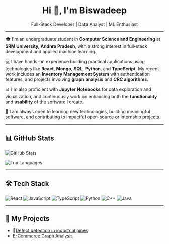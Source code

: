 <!-- Header -->
<h1 align="center">Hi 👋, I'm Biswadeep</h1>
<p align="center">
  Full-Stack Developer | Data Analyst | ML Enthusiast
</p>

---

🎓 I'm an undergraduate student in **Computer Science and Engineering** at **SRM University, Andhra Pradesh**, with a strong interest in full-stack development and applied machine learning.

💻 I have hands-on experience building practical applications using technologies like **React**, **Mongo**, **SQL**, **Python**, and **TypeScript**. My recent work includes an **Inventory Management System** with authentication features, and projects involving **graph analysis** and **CRC algorithms**.

📊 I'm also proficient with **Jupyter Notebooks** for data exploration and visualization, and continuously work on enhancing both the **functionality** and **usability** of the software I create.

🚀 I am always open to learning new technologies, building meaningful software, and contributing to impactful open-source or internship projects.


---

<!-- GitHub Stats -->
## 📊 GitHub Stats
![GitHub Stats](https://github-readme-stats.vercel.app/api?username=Cingrix&show_icons=true&theme=tokyonight)

![Top Languages](https://github-readme-stats.vercel.app/api/top-langs/?username=Cingrix&layout=compact&theme=tokyonight)

---

<!-- Tech Stack -->
## 🛠️ Tech Stack
![React](https://img.shields.io/badge/React-20232A?style=for-the-badge&logo=react&logoColor=61DAFB)
![JavaScript](https://img.shields.io/badge/JavaScript-F7DF1E?style=for-the-badge&logo=javascript&logoColor=black)
![TypeScript](https://img.shields.io/badge/TypeScript-3178C6?style=for-the-badge&logo=typescript&logoColor=white)
![Python](https://img.shields.io/badge/Python-3776AB?style=for-the-badge&logo=python&logoColor=white)
![C++](https://img.shields.io/badge/C++-00599C?style=for-the-badge&logo=cplusplus&logoColor=white)
![Java](https://img.shields.io/badge/Java-ED8B00?style=for-the-badge&logo=java&logoColor=white)

---

<!-- Projects -->
## 🚀 My Projects
- 🧠[Defect detection in industrial pipes](https://github.com/Cingrix/defect_detection_Industrial_pipes.git)
-    [E-Commerce Graph Analysis](https://github.com/biswadeep-xyz/ecommerce-graph)
